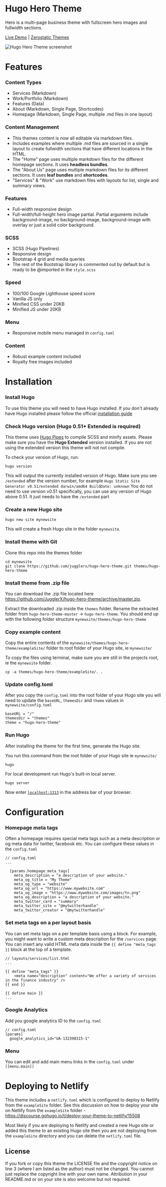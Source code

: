 # Hugo Hero Theme

Hero is a multi-page business theme with fullscreen hero images and fullwidth sections.

[Live Demo](https://hugo-hero.netlify.com/) |
[Zerostatic Themes](https://www.zerostatic.io/theme/hugo-hero/)

![Hugo Hero Theme screenshot](https://www.zerostatic.io/theme/hugo-hero/hugo-hero-screenshot.png)

# Features

### Content Types

- Services (Markdown)
- Work/Portfolio (Markdown)
- Features (Data)
- About (Markdown, Single Page, Shortcodes)
- Homepage (Markdown, Single Page, multiple .md files in one layout)

### Content Management

- This themes content is now all editable via markdown files.
- Includes examples where multiple .md files are sourced in a single layout to create fullwidth sections that have different locations in the HTML.
- The "Home" page uses multiple markdown files for the different homepage sections. It uses **headless bundles**.
- The "About Us" page uses multiple markdown files for its different sections. It uses **leaf bundles** and **shortcodes**.
- "Services" & "Work" use markdown files with layouts for list, single and summary views.

### Features

- Full-width responsive design
- Full-width/full-height hero image partial. Partial arguments include background-image, no background-image, background-image with overlay or just a solid color background.

### SCSS

- SCSS (Hugo Pipelines)
- Responsive design
- Bootstrap 4 grid and media queries
- The rest of the Bootstrap library is commented out by default but is ready to be @imported in the `style.scss`

### Speed

- 100/100 Google Lighthouse speed score
- Vanilla JS only
- Minified CSS under 20KB
- Minified JS under 20KB

### Menu

- Responsive mobile menu managed in `config.toml`

### Content

- Robust example content included
- Royalty free images included

# Installation
### Install Hugo

To use this theme you will need to have Hugo installed. If you don't already have Hugo installed please follow the official [installation guide](https://gohugo.io/getting-started/installing/)

### Check Hugo version (Hugo 0.51+ Extended is required)

This theme uses [Hugo Pipes](https://gohugo.io/hugo-pipes/scss-sass/) to compile SCSS and minify assets. Please make sure you have the **Hugo Extended** version installed. If you are not using the extended version this theme will not not compile.

To check your version of Hugo, run:

```
hugo version
```

This will output the currently installed version of Hugo. Make sure you see `/extended` after the version number, for example `Hugo Static Site Generator v0.51/extended darwin/amd64 BuildDate: unknown` You do not need to use version v0.51 specifically, you can use any version of Hugo above 0.51. It just needs to have the `/extended` part

### Create a new Hugo site

```
hugo new site mynewsite
```

This will create a fresh Hugo site in the folder `mynewsite`.

### Install theme with Git

Clone this repo into the themes folder
```
cd mynewsite
git clone https://github.com/jugglerx/hugo-hero-theme.git themes/hugo-hero-theme
```

### Install theme from .zip file

You can download the .zip file located here https://github.com/JugglerX/hugo-hero-theme/archive/master.zip.

Extract the downloaded .zip inside the `themes` folder. Rename the extracted folder from `hugo-hero-theme-master` -> `hugo-hero-theme`. You should end up with the following folder structure `mynewsite/themes/hugo-hero-theme`

### Copy example content

Copy the entire contents of the `mynewsite/themes/hugo-hero-theme/exampleSite/` folder to root folder of your Hugo site, ie `mynewsite/`

To copy the files using terminal, make sure you are still in the projects root, ie the `mynewsite` folder.

```
cp -a themes/hugo-hero-theme/exampleSite/. .
```

### Update config.toml

After you copy the `config.toml` into the root folder of your Hugo site you will need to update the `baseURL`, `themesDir` and `theme` values in `mynewsite/config.toml`

```
baseURL = "/"
themesDir = "themes"
theme = "hugo-hero-theme"
```

### Run Hugo

After installing the theme for the first time, generate the Hugo site.

You run this command from the root folder of your Hugo site ie `mynewsite/`

```
hugo
```

For local development run Hugo's built-in local server.

```
hugo server
```

Now enter [`localhost:1313`](http://localhost:1313) in the address bar of your browser.

# Configuration

### Homepage meta tags

Often a homepage requires special meta tags such as a meta description or og meta data for twitter, facebook etc. You can configure these values in the `config.toml`

```
// config.toml
...

  [params.homepage_meta_tags]
    meta_description = "a description of your website."
    meta_og_title = "My Theme"
    meta_og_type = "website"
    meta_og_url = "https://www.mywebsite.com"
    meta_og_image = "https://www.mywebsite.com/images/tn.png"
    meta_og_description = "a description of your website."
    meta_twitter_card = "summary"
    meta_twitter_site = "@mytwitterhandle"
    meta_twitter_creator = "@mytwitterhandle"

```

### Set meta tags on a per layout basis

You can set meta tags on a per template basis using a block. For example, you might want to write a custom meta description for the `/services` page. You can insert any valid HTML meta data inside the `{{ define "meta_tags }}` block at the top of a template.

```
// layouts/services/list.html
...

{{ define "meta_tags" }}
    <meta name="description" content="We offer a variety of services in the finance industry" />
{{ end }}

{{ define main }}
...
```

### Google Analytics

Add you google analytics ID to the `config.toml`

```
// config.toml
[params]
  google_analytics_id="UA-132398315-1"
```

### Menu

You can edit and add main menu links in the `config.toml` under `[[menu.main]]`

# Deploying to Netlify

This theme includes a `netlify.toml` which is configured to deploy to Netlify from the `exampleSite` folder. See this discussion on how to deploy your site on Netlify from the `exampleSite` folder - https://discourse.gohugo.io/t/deploy-your-theme-to-netlify/15508

Most likely if you are deploying to Netlify and created a new Hugo site or added this theme to an existing Hugo site then you are not deploying from the `exampleSite` directory and you can delete the `netlify.toml` file.

## License

If you fork or copy this theme the LICENSE file and the copyright notice on line 3 (where I am listed as the author) must not be changed. You cannot just replace the copyright line with your own name. Attribution in your README.md or on your site is also welcome but not required.
